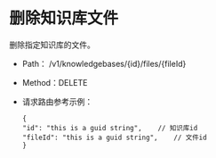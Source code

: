 # 删除知识库文件

删除指定知识库的文件。

- Path： /v1/knowledgebases/{id}/files/{fileId}
- Method：DELETE

- 请求路由参考示例：

    ```
    {
    "id": "this is a guid string",    // 知识库id 
    "fileId": "this is a guid string",    // 文件id  
    }
    ```
